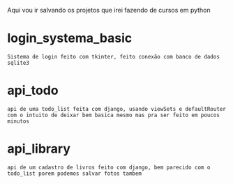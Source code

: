 Aqui vou ir salvando os projetos que irei fazendo de cursos em python

# login_systema_basic
    Sistema de login feito com tkinter, feito conexão com banco de dados sqlite3

# api_todo
    api de uma todo_list feita com django, usando viewSets e defaultRouter com o intuito de deixar bem basica mesmo mas pra ser feito em poucos minutos

# api_library
    api de um cadastro de livros feito com django, bem parecido com o todo_list porem podemos salvar fotos tambem
